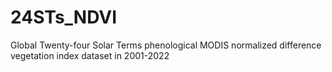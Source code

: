 # 24STs_NDVI
Global Twenty-four Solar Terms phenological MODIS normalized difference vegetation index dataset in 2001-2022
